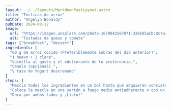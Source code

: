 ```yaml
---
layout: ../../layouts/MarkdownPostLayout.astro
title: "Torticas de arroz"
author: "Angelyn Bonaldy"
pubDate: 2024-08-12
image:
  url: "https://images.unsplash.com/photo-1670842587871-326b95acbc8c?q=80&w=3387&auto=format&fit=crop&ixlib=rb-4.0.3&ixid=M3wxMjA3fDB8MHxwaG90by1wYWdlfHx8fGVufDB8fHx8fA%3D%3D"
  alt: "Tostadas de queso y tomate"
tags: ["breakfast", "dessert"]
ingredients: [
  "60 g de arroz cocido (Preferiblemente sobras del día anterior)",
  "1 huevo + 1 clara",
  "Vainilla al gusto y el edulcorante de tu preferencia.",
  "Canela (opcional).",
  "½ taza de Yogurt descremado"
]
steps: [
  "Mezcla todos los ingredientes en un bol hasta que adquieran consistencia homogenea.",
  "Coloca la mezcla en una sartén a fuego medio antiadherente o con un poco de aceite regado con servilleta, adquiriendo la forma de una tortica.",
  "Dora por ambos lados y ¡Listo!"
]
---
```



